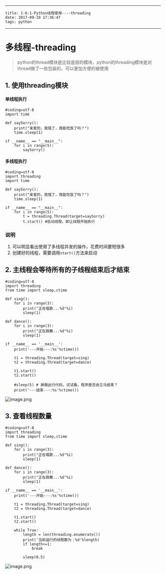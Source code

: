 
---
    title: 1-6-1-Python线程使用----threading
    date: 2017-09-10 17:36:47
    tags: python
---
# 多线程-threading

> python的thread模块是比较底层的模块，python的threading模块是对thread做了一些包装的，可以更加方便的被使用

## 1\. 使用threading模块

#### 单线程执行

```
#coding=utf-8
import time

def saySorry():
    print("亲爱的，我错了，我能吃饭了吗？")
    time.sleep(1)

if __name__ == "__main__":
    for i in range(5):
        saySorry()

```

#### 多线程执行

```
#coding=utf-8
import threading
import time

def saySorry():
    print("亲爱的，我错了，我能吃饭了吗？")
    time.sleep(1)

if __name__ == "__main__":
    for i in range(5):
        t = threading.Thread(target=saySorry)
        t.start() #启动线程，即让线程开始执行

```

### 说明

1.  可以明显看出使用了多线程并发的操作，花费时间要短很多
2.  创建好的线程，需要调用`start()`方法来启动

## 2\. 主线程会等待所有的子线程结束后才结束

```
#coding=utf-8
import threading
from time import sleep,ctime

def sing():
    for i in range(3):
        print("正在唱歌...%d"%i)
        sleep(1)

def dance():
    for i in range(3):
        print("正在跳舞...%d"%i)
        sleep(1)

if __name__ == '__main__':
    print('---开始---:%s'%ctime())

    t1 = threading.Thread(target=sing)
    t2 = threading.Thread(target=dance)

    t1.start()
    t2.start()

    #sleep(5) # 屏蔽此行代码，试试看，程序是否会立马结束？
    print('---结束---:%s'%ctime())

```

![image.png](https://upload-images.jianshu.io/upload_images/5809200-c086ca06d393d65d.png?imageMogr2/auto-orient/strip%7CimageView2/2/w/1240)



## 3\. 查看线程数量

```
#coding=utf-8
import threading
from time import sleep,ctime

def sing():
    for i in range(3):
        print("正在唱歌...%d"%i)
        sleep(1)

def dance():
    for i in range(3):
        print("正在跳舞...%d"%i)
        sleep(1)

if __name__ == '__main__':
    print('---开始---:%s'%ctime())

    t1 = threading.Thread(target=sing)
    t2 = threading.Thread(target=dance)

    t1.start()
    t2.start()

    while True:
        length = len(threading.enumerate())
        print('当前运行的线程数为：%d'%length)
        if length<=1:
            break

        sleep(0.5)

```

![image.png](https://upload-images.jianshu.io/upload_images/5809200-81c6e70bbb81d58f.png?imageMogr2/auto-orient/strip%7CimageView2/2/w/1240)


